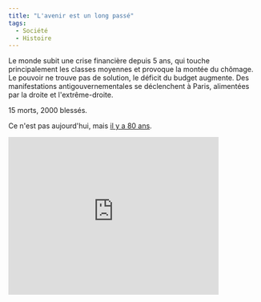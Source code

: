 ```yaml
---
title: "L'avenir est un long passé"
tags:
  - Société
  - Histoire
---
```


Le monde subit une crise financière depuis 5 ans, qui touche principalement les classes moyennes et provoque la montée du chômage. Le pouvoir ne trouve pas de solution, le déficit du budget augmente. Des manifestations antigouvernementales se déclenchent à Paris, alimentées par la droite et l'extrême-droite.

15 morts, 2000 blessés.

Ce n'est pas aujourd'hui, mais [il y a 80 ans](http://fr.wikipedia.org/wiki/Crise_du_6_f%C3%A9vrier_1934 "Crise du 6 février 1934 &quot;, Wikipedia").

<div class="videoWrapper">
  <iframe width="420" height="315" src="https://www.youtube.com/embed/KhHwdFeyt_A" frameborder="0" allowfullscreen></iframe>
</div>
